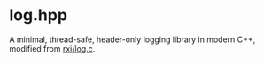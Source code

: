 # log.hpp

A minimal, thread-safe, header-only logging library in modern C++, modified from [rxi/log.c](https://github.com/rxi/log.c). 
